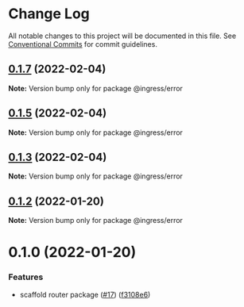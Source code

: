 # Change Log

All notable changes to this project will be documented in this file.
See [Conventional Commits](https://conventionalcommits.org) for commit guidelines.

## [0.1.7](https://github.com/ingress/ingress/compare/@ingress/error@0.1.5...@ingress/error@0.1.7) (2022-02-04)

**Note:** Version bump only for package @ingress/error





## [0.1.5](https://me.github.com/ingress/ingress/compare/@ingress/error@0.1.3...@ingress/error@0.1.5) (2022-02-04)

**Note:** Version bump only for package @ingress/error





## [0.1.3](https://me.github.com/ingress/ingress/compare/@ingress/error@0.1.2...@ingress/error@0.1.3) (2022-02-04)

**Note:** Version bump only for package @ingress/error





## [0.1.2](https://me.github.com/ingress/ingress/compare/@ingress/error@0.1.0...@ingress/error@0.1.2) (2022-01-20)

**Note:** Version bump only for package @ingress/error





# 0.1.0 (2022-01-20)


### Features

* scaffold router package ([#17](https://me.github.com/ingress/ingress/issues/17)) ([f3108e6](https://me.github.com/ingress/ingress/commit/f3108e6a9fafb295f2d782733e5aeafaad29a5e3))

